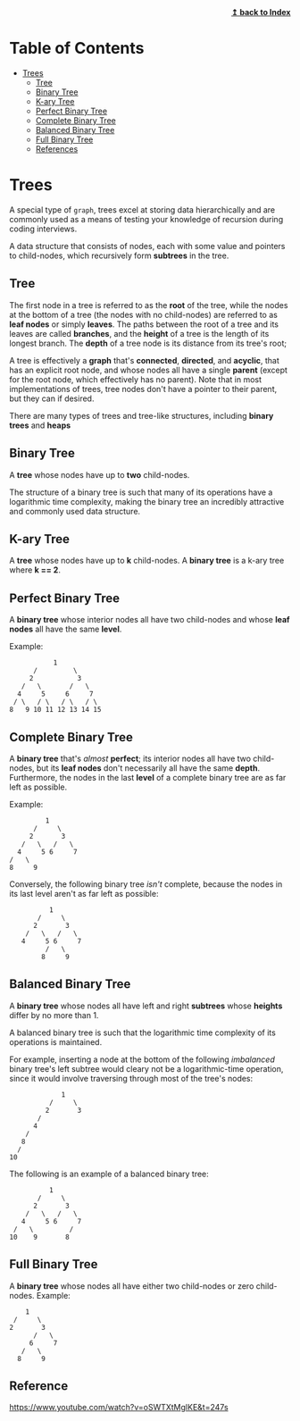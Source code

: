<div align="right">
    <b><a href="README.md">↥ back to Index</a></b>
</div>

Table of Contents
=================

   * [Trees](#trees)
      * [Tree](#tree)
      * [Binary Tree](#binary-tree)
      * [K-ary Tree](#k-ary-tree)
      * [Perfect Binary Tree](#perfect-binary-tree)
      * [Complete Binary Tree](#complete-binary-tree)
      * [Balanced Binary Tree](#balanced-binary-tree)
      * [Full Binary Tree](#full-binary-tree)
      * [References](#references)

# Trees

A special type of `graph`, trees excel at storing data hierarchically and are commonly used as a means of testing your knowledge of recursion during coding interviews.

A data structure that consists of nodes, each with some value and pointers to child-nodes, which recursively form **subtrees** in the tree.

## Tree

The first node in a tree is referred to as the **root** of the tree, while the nodes at the bottom of a tree (the nodes with no child-nodes) are referred to as **leaf nodes** or simply **leaves**. The paths between the root of a tree and its leaves are called **branches**, and the **height** of a tree is the length of its longest branch. The **depth** of a tree node is its distance from its tree's root; 

A tree is effectively a **graph** that's **connected**, **directed**, and **acyclic**, that has an explicit root node, and whose nodes all have a single **parent** (except for the root node, which effectively has no parent). Note that in most implementations of trees, tree nodes don't have a pointer to their parent, but they can if desired.

There are many types of trees and tree-like structures, including **binary trees** and **heaps**

## Binary Tree

A **tree** whose nodes have up to **two** child-nodes.

The structure of a binary tree is such that many of its operations have a logarithmic time complexity, making the binary tree an incredibly attractive and commonly used data structure.

## K-ary Tree

A **tree** whose nodes have up to **k** child-nodes. A **binary tree** is a k-ary tree where **k == 2**.

## Perfect Binary Tree

A **binary tree** whose interior nodes all have two child-nodes and whose **leaf nodes** all have the same **level**.

Example:

```
           1
      /         \
     2           3
   /   \       /   \
  4     5     6     7
 / \   / \   / \   / \
8   9 10 11 12 13 14 15
```

## Complete Binary Tree

A **binary tree** that's _almost_ **perfect**; its interior nodes all have two child-nodes, but its **leaf nodes** don't necessarily all have the same **depth**. Furthermore, the nodes in the last **level** of a complete binary tree are as far left as possible.

Example:

```
         1
      /     \
     2       3
   /   \   /   \
  4     5 6     7
/   \
8     9
```

Conversely, the following binary tree _isn't_ complete, because the nodes in its last level aren't as far left as possible:

```
          1
       /     \
      2       3
    /   \   /   \
   4     5 6     7
         /   \
        8     9
```

## Balanced Binary Tree

A **binary tree** whose nodes all have left and right **subtrees** whose **heights** differ by no more than 1.

A balanced binary tree is such that the logarithmic time complexity of its operations is maintained.

For example, inserting a node at the bottom of the following _imbalanced_ binary tree's left subtree would cleary not be a logarithmic-time operation, since it would involve traversing through most of the tree's nodes:

```
             1
          /     \
         2       3
       /
      4
    /
   8
  /
10
```

The following is an example of a balanced binary tree:

```
          1
       /     \
      2       3
    /   \   /   \
   4     5 6     7
 /   \         /
10    9       8
```

## Full Binary Tree

A **binary tree** whose nodes all have either two child-nodes or zero child-nodes.
Example:

```
    1
 /     \
2       3
      /   \
     6     7
   /   \
  8     9
```

## Reference

https://www.youtube.com/watch?v=oSWTXtMglKE&t=247s
